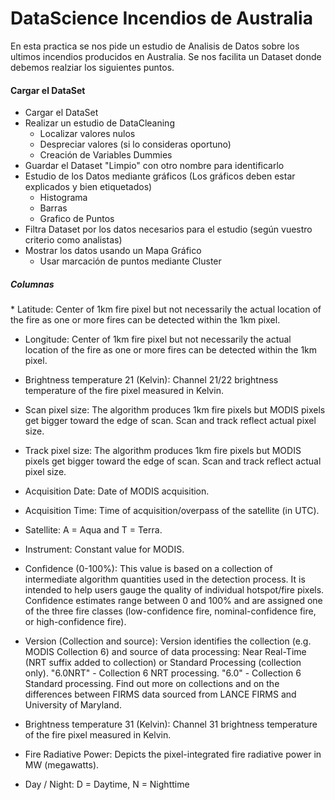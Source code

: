 <h1>DataScience Incendios de Australia</h1>
En esta practica se nos pide un estudio de Analisis de Datos sobre los ultimos incendios producidos en Australia. Se nos facilita un Dataset donde debemos realziar los siguientes puntos.

<h4>Cargar el DataSet</h4>

* Cargar el DataSet
* Realizar un estudio de DataCleaning
    * Localizar valores nulos
    * Despreciar valores (si lo consideras oportuno)
    * Creación de Variables Dummies
* Guardar el Dataset "Limpio" con otro nombre para identificarlo
* Estudio de los Datos mediante gráficos (Los gráficos deben estar explicados y bien etiquetados) 
    * Histograma
    * Barras
    * Grafico de Puntos
* Filtra Dataset por los datos necesarios para el estudio (según vuestro criterio como analistas)
* Mostrar los datos usando un Mapa Gráfico
    * Usar marcación de puntos mediante Cluster
    
<h5>Columnas</h5>
* Latitude: Center of 1km fire pixel but not necessarily the actual location of the fire as one or more fires can be detected within the 1km pixel.

* Longitude: Center of 1km fire pixel but not necessarily the actual location of the fire as one or more fires can be detected within the 1km pixel.

* Brightness temperature 21 (Kelvin): Channel 21/22 brightness temperature of the fire pixel measured in Kelvin.

* Scan pixel size: The algorithm produces 1km fire pixels but MODIS pixels get bigger toward the edge of scan. Scan and track reflect actual pixel size.

* Track pixel size: The algorithm produces 1km fire pixels but MODIS pixels get bigger toward the edge of scan. Scan and track reflect actual pixel size.

* Acquisition Date: Date of MODIS acquisition.

* Acquisition Time: Time of acquisition/overpass of the satellite (in UTC).

* Satellite: A = Aqua and T = Terra.

* Instrument: Constant value for MODIS.

* Confidence (0-100%): This value is based on a collection of intermediate algorithm quantities used in the detection process. It is intended to help users gauge the quality of individual hotspot/fire pixels. Confidence estimates range between 0 and 100% and are assigned one of the three fire classes (low-confidence fire, nominal-confidence fire, or high-confidence fire).

* Version (Collection and source): Version identifies the collection (e.g. MODIS Collection 6) and source of data processing: Near Real-Time (NRT suffix added to collection) or Standard Processing (collection only). "6.0NRT" - Collection 6 NRT processing. "6.0" - Collection 6 Standard processing. Find out more on collections and on the differences between FIRMS data sourced from LANCE FIRMS and University of Maryland.

* Brightness temperature 31 (Kelvin): Channel 31 brightness temperature of the fire pixel measured in Kelvin.

* Fire Radiative Power: Depicts the pixel-integrated fire radiative power in MW (megawatts).

* Day / Night: D = Daytime, N = Nighttime
